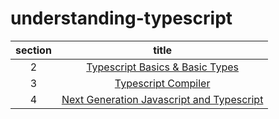 # understanding-typescript

| section |                                                                 title                                                                  |
| :-----: | :------------------------------------------------------------------------------------------------------------------------------------: |
|    2    |             [Typescript Basics & Basic Types](https://github.com/dmswl98/understanding-typescript/tree/main/2_basic-types)             |
|    3    |               [Typescript Compiler](https://github.com/dmswl98/understanding-typescript/tree/main/3_typescript-compiler)               |
|    4    | [Next Generation Javascript and Typescript](https://github.com/dmswl98/understanding-typescript/tree/main/4_next-generation-js-and-ts) |
